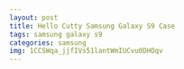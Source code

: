 ```yaml
---
layout: post
title: Hello Cutty Samsung Galaxy S9 Case
tags: samsung galaxy s9
categories: samsung
img: 1CCSWqa_jjfIVs51lantWmIUCvu0DHOqv
---
```

